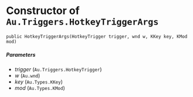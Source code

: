 # Constructor of `Au.Triggers.HotkeyTriggerArgs`

```
public HotkeyTriggerArgs(HotkeyTrigger trigger, wnd w, KKey key, KMod mod)
```

##### Parameters

- *trigger*  (`Au.Triggers.HotkeyTrigger`)
- *w*  (`Au.wnd`)
- *key*  (`Au.Types.KKey`)
- *mod*  (`Au.Types.KMod`)